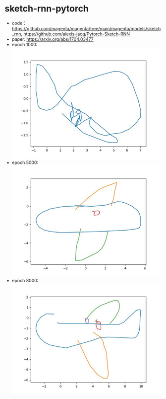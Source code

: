# sketch-rnn-pytorch
* code： https://github.com/magenta/magenta/tree/main/magenta/models/sketch_rnn, https://github.com/alexis-jacq/Pytorch-Sketch-RNN
* paper: https://arxiv.org/abs/1704.03477
* epoch 1000: ![image](https://github.com/XDUWQ/sketch-rnn-pytorch/blob/main/outputs/airplane/1000output_.jpg)
* epoch 5000: ![image](https://github.com/XDUWQ/sketch-rnn-pytorch/blob/main/outputs/airplane/5100output_.jpg)
* epoch 8000: ![image](https://github.com/XDUWQ/sketch-rnn-pytorch/blob/main/outputs/airplane/7900output_.jpg)

